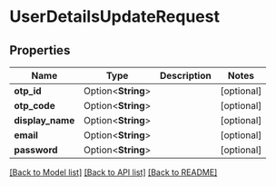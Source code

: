# UserDetailsUpdateRequest

## Properties

Name | Type | Description | Notes
------------ | ------------- | ------------- | -------------
**otp_id** | Option<**String**> |  | [optional]
**otp_code** | Option<**String**> |  | [optional]
**display_name** | Option<**String**> |  | [optional]
**email** | Option<**String**> |  | [optional]
**password** | Option<**String**> |  | [optional]

[[Back to Model list]](../README.md#documentation-for-models) [[Back to API list]](../README.md#documentation-for-api-endpoints) [[Back to README]](../README.md)


